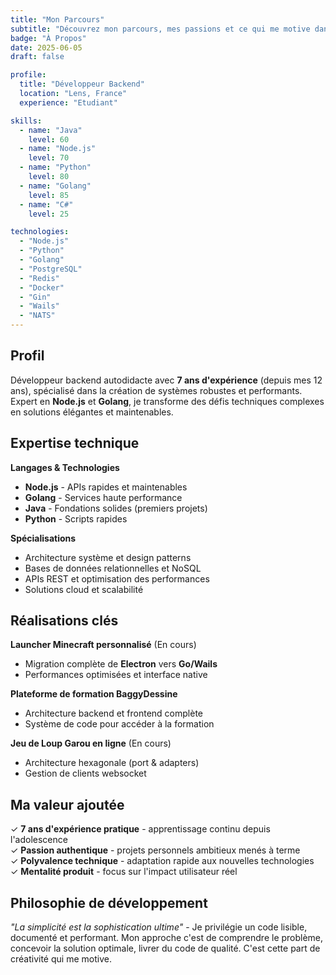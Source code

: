 ```yaml
---
title: "Mon Parcours"
subtitle: "Découvrez mon parcours, mes passions et ce qui me motive dans le développement backend."
badge: "À Propos"
date: 2025-06-05
draft: false

profile:
  title: "Développeur Backend"
  location: "Lens, France"
  experience: "Etudiant"

skills:
  - name: "Java"
    level: 60
  - name: "Node.js"
    level: 70
  - name: "Python"
    level: 80
  - name: "Golang"
    level: 85
  - name: "C#"
    level: 25

technologies:
  - "Node.js"
  - "Python"
  - "Golang"
  - "PostgreSQL"
  - "Redis"
  - "Docker"
  - "Gin"
  - "Wails"
  - "NATS"
---
```


## Profil

Développeur backend autodidacte avec **7 ans d'expérience** (depuis mes 12 ans), spécialisé dans la création de systèmes robustes et performants. Expert en **Node.js** et **Golang**, je transforme des défis techniques complexes en solutions élégantes et maintenables.

## Expertise technique

**Langages & Technologies**
- **Node.js** - APIs rapides et maintenables
- **Golang** - Services haute performance
- **Java** - Fondations solides (premiers projets)
- **Python** - Scripts rapides

**Spécialisations**
- Architecture système et design patterns
- Bases de données relationnelles et NoSQL
- APIs REST et optimisation des performances
- Solutions cloud et scalabilité

## Réalisations clés

**Launcher Minecraft personnalisé** (En cours)
- Migration complète de **Electron** vers **Go/Wails**
- Performances optimisées et interface native

**Plateforme de formation BaggyDessine**
- Architecture backend et frontend complète
- Système de code pour accéder à la formation

**Jeu de Loup Garou en ligne** (En cours)
- Architecture hexagonale (port & adapters)
- Gestion de clients websocket

## Ma valeur ajoutée

✓ **7 ans d'expérience pratique** - apprentissage continu depuis l'adolescence  
✓ **Passion authentique** - projets personnels ambitieux menés à terme  
✓ **Polyvalence technique** - adaptation rapide aux nouvelles technologies  
✓ **Mentalité produit** - focus sur l'impact utilisateur réel

## Philosophie de développement

*"La simplicité est la sophistication ultime"* - Je privilégie un code lisible, documenté et performant. Mon approche c'est de comprendre le problème, concevoir la solution optimale, livrer du code de qualité. C'est cette part de créativité qui me motive.